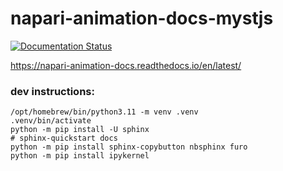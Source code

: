 # napari-animation-docs-mystjs

[![Documentation Status](https://readthedocs.org/projects/napari-animation-docs/badge/?version=latest)](https://napari-animation-docs.readthedocs.io/en/latest/?badge=latest)

https://napari-animation-docs.readthedocs.io/en/latest/

### dev instructions:

```
/opt/homebrew/bin/python3.11 -m venv .venv
.venv/bin/activate
python -m pip install -U sphinx
# sphinx-quickstart docs
python -m pip install sphinx-copybutton nbsphinx furo
python -m pip install ipykernel

```